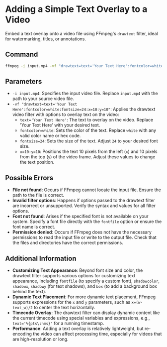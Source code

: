 # Adding a Simple Text Overlay to a Video

Embed a text overlay onto a video file using FFmpeg's `drawtext` filter, ideal for watermarking, titles, or annotations.

## Command

```bash
ffmpeg -i input.mp4 -vf "drawtext=text='Your Text Here':fontcolor=white:fontsize=24:x=10:y=10" output.mp4
```

## Parameters

- `-i input.mp4`: Specifies the input video file. Replace `input.mp4` with the path to your source video file.
- `-vf "drawtext=text='Your Text Here':fontcolor=white:fontsize=24:x=10:y=10"`: Applies the drawtext video filter with options to overlay text on the video:
  - `text='Your Text Here'`: The text to overlay on the video. Replace 'Your Text Here' with your desired text.
  - `fontcolor=white`: Sets the color of the text. Replace `white` with any valid color name or hex code.
  - `fontsize=24`: Sets the size of the text. Adjust `24` to your desired font size.
  - `x=10:y=10`: Positions the text 10 pixels from the left (`x`) and 10 pixels from the top (`y`) of the video frame. Adjust these values to change the text position.

## Possible Errors

- **File not found**: Occurs if FFmpeg cannot locate the input file. Ensure the path to the file is correct.
- **Invalid filter options**: Happens if options passed to the drawtext filter are incorrect or unsupported. Verify the syntax and values for all filter options.
- **Font not found**: Arises if the specified font is not available on your system. Specify a font file directly with the `fontfile` option or ensure the font name is correct.
- **Permission denied**: Occurs if FFmpeg does not have the necessary permissions to read the input file or write to the output file. Check that the files and directories have the correct permissions.

## Additional Information

- **Customizing Text Appearance**: Beyond font size and color, the drawtext filter supports various options for customizing text appearance, including `fontfile` (to specify a custom font), `shadowcolor`, `shadowx`, `shadowy` (for text shadows), and `box` (to add a background box behind the text).
- **Dynamic Text Placement**: For more dynamic text placement, FFmpeg supports expressions for the `x` and `y` parameters, such as `x=(w-text_w)/2` to center the text horizontally.
- **Timecode Overlay**: The drawtext filter can display dynamic content like the current timecode using special variables and expressions, e.g., `text='%{pts\:hms}'` for a running timestamp.
- **Performance**: Adding a text overlay is relatively lightweight, but re-encoding the video can affect processing time, especially for videos that are high-resolution or long.
